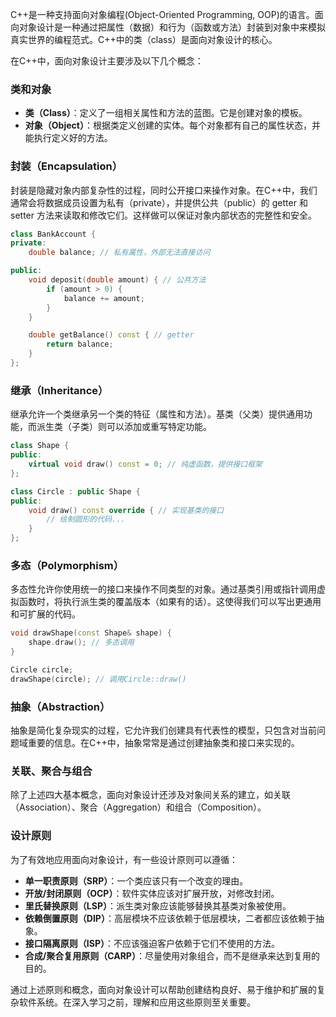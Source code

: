 C++是一种支持面向对象编程(Object-Oriented Programming, OOP)的语言。面向对象设计是一种通过把属性（数据）和行为（函数或方法）封装到对象中来模拟真实世界的编程范式。C++中的类（class）是面向对象设计的核心。

在C++中，面向对象设计主要涉及以下几个概念：

### 类和对象

- **类（Class）**：定义了一组相关属性和方法的蓝图。它是创建对象的模板。
- **对象（Object）**：根据类定义创建的实体。每个对象都有自己的属性状态，并能执行定义好的方法。

### 封装（Encapsulation）

封装是隐藏对象内部复杂性的过程，同时公开接口来操作对象。在C++中，我们通常会将数据成员设置为私有（private），并提供公共（public）的 getter 和 setter 方法来读取和修改它们。这样做可以保证对象内部状态的完整性和安全。
```cpp
class BankAccount {
private:
    double balance; // 私有属性，外部无法直接访问

public:
    void deposit(double amount) { // 公共方法
        if (amount > 0) {
            balance += amount;
        }
    }

    double getBalance() const { // getter
        return balance;
    }
};

```
### 继承（Inheritance）

继承允许一个类继承另一个类的特征（属性和方法）。基类（父类）提供通用功能，而派生类（子类）则可以添加或重写特定功能。
```cpp
class Shape {
public:
    virtual void draw() const = 0; // 纯虚函数，提供接口框架
};

class Circle : public Shape {
public:
    void draw() const override { // 实现基类的接口
        // 绘制圆形的代码...
    }
};
```
### 多态（Polymorphism）

多态性允许你使用统一的接口来操作不同类型的对象。通过基类引用或指针调用虚拟函数时，将执行派生类的覆盖版本（如果有的话）。这使得我们可以写出更通用和可扩展的代码。
```cpp
void drawShape(const Shape& shape) {
    shape.draw(); // 多态调用
}

Circle circle;
drawShape(circle); // 调用Circle::draw()

```
### 抽象（Abstraction）

抽象是简化复杂现实的过程，它允许我们创建具有代表性的模型，只包含对当前问题域重要的信息。在C++中，抽象常常是通过创建抽象类和接口来实现的。

### 关联、聚合与组合

除了上述四大基本概念，面向对象设计还涉及对象间关系的建立，如关联（Association）、聚合（Aggregation）和组合（Composition）。

### 设计原则

为了有效地应用面向对象设计，有一些设计原则可以遵循：

- **单一职责原则（SRP）**：一个类应该只有一个改变的理由。
- **开放/封闭原则（OCP）**：软件实体应该对扩展开放，对修改封闭。
- **里氏替换原则（LSP）**：派生类对象应该能够替换其基类对象被使用。
- **依赖倒置原则（DIP）**：高层模块不应该依赖于低层模块，二者都应该依赖于抽象。
- **接口隔离原则（ISP）**：不应该强迫客户依赖于它们不使用的方法。
- **合成/聚合复用原则（CARP）**：尽量使用对象组合，而不是继承来达到复用的目的。

通过上述原则和概念，面向对象设计可以帮助创建结构良好、易于维护和扩展的复杂软件系统。在深入学习之前，理解和应用这些原则至关重要。